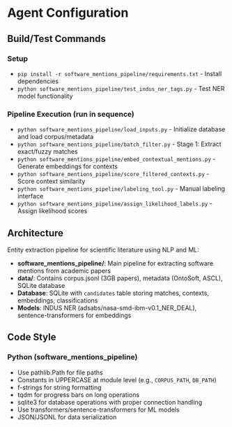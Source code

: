 # Agent Configuration

## Build/Test Commands

### Setup
- `pip install -r software_mentions_pipeline/requirements.txt` - Install dependencies
- `python software_mentions_pipeline/test_indus_ner_tags.py` - Test NER model functionality

### Pipeline Execution (run in sequence)
- `python software_mentions_pipeline/load_inputs.py` - Initialize database and load corpus/metadata
- `python software_mentions_pipeline/batch_filter.py` - Stage 1: Extract exact/fuzzy matches
- `python software_mentions_pipeline/embed_contextual_mentions.py` - Generate embeddings for contexts
- `python software_mentions_pipeline/score_filtered_contexts.py` - Score context similarity
- `python software_mentions_pipeline/labeling_tool.py` - Manual labeling interface
- `python software_mentions_pipeline/assign_likelihood_labels.py` - Assign likelihood scores

## Architecture

Entity extraction pipeline for scientific literature using NLP and ML:
- **software_mentions_pipeline/**: Main pipeline for extracting software mentions from academic papers
- **data/**: Contains corpus.jsonl (3GB papers), metadata (OntoSoft, ASCL), SQLite database
- **Database**: SQLite with `candidates` table storing matches, contexts, embeddings, classifications
- **Models**: INDUS NER (adsabs/nasa-smd-ibm-v0.1_NER_DEAL), sentence-transformers for embeddings

## Code Style

### Python (software_mentions_pipeline)
- Use pathlib.Path for file paths
- Constants in UPPERCASE at module level (e.g., `CORPUS_PATH`, `DB_PATH`)
- f-strings for string formatting
- tqdm for progress bars on long operations
- sqlite3 for database operations with proper connection handling
- Use transformers/sentence-transformers for ML models
- JSON/JSONL for data serialization
